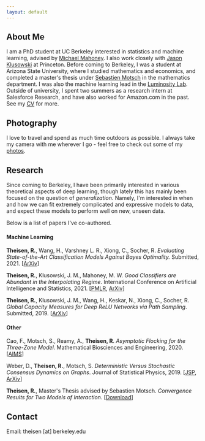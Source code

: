 ```yaml
---
layout: default
---
```


## About Me

I am a PhD student at UC Berkeley interested in statistics and machine learning, advised by [Michael Mahoney](https://www.stat.berkeley.edu/~mmahoney/). I also work closely with [Jason Klusowski](https://jasonklusowski.github.io) at Princeton. Before coming to Berkeley, I was a student at Arizona State University, where I studied mathematics and economics, and completed a master's thesis under [Sebastien Motsch](http://seb-motsch.com/) in the mathematics department. I was also the machine learning lead in the [Luminosity Lab](https://theluminositylab.com). Outside of university, I spent two summers as a research intern at Salesforce Research, and have also worked for Amazon.com in the past. See my [CV](./assets/files/Theisen_AcademicCV.pdf) for more.

## Photography

I love to travel and spend as much time outdoors as possible. I always take my camera with me wherever I go - feel free to check out some of my [photos](https://www.instagram.com/rythei).

## Research
Since coming to Berkeley, I have been primarily interested in various theoretical aspects of deep learning, though lately this has mainly been focused on the question of _generalization_. Namely, I'm interested in when and how we can fit extremely complicated and expressive models to data, and expect these models to perform well on new, unseen data.

Below is a list of papers I've co-authored.

#### Machine Learning

**Theisen, R.**, Wang, H., Varshney L. R., Xiong, C., Socher, R. _Evaluating State-of-the-Art Classification Models Against Bayes Optimality._ Submitted, 2021. [[ArXiv](https://arxiv.org/abs/2106.03357)]

**Theisen, R.**, Klusowski, J. M., Mahoney, M. W. _Good Classifiers are Abundant in the Interpolating Regime_. International Conference on Artificial Intelligence and Statistics, 2021. [[PMLR](http://proceedings.mlr.press/v130/theisen21a.html), [ArXiv](https://arxiv.org/abs/2006.12625)]

**Theisen, R.**, Klusowski, J. M., Wang, H., Keskar, N., Xiong, C., Socher, R. _Global Capacity Measures for Deep ReLU Networks via Path Sampling_. Submitted, 2019. [[ArXiv](https://arxiv.org/abs/1910.10245)]

#### Other

Cao, F., Motsch, S., Reamy, A., **Theisen, R**. _Asymptotic Flocking for the Three-Zone Model._ Mathematical Biosciences and Engineering, 2020. [[AIMS](https://www.aimspress.com/article/10.3934/mbe.2020391)]

Weber, D., **Theisen, R.**, Motsch, S. _Deterministic Versus Stochastic Consensus Dynamics on Graphs_. Journal of Statistical Physics, 2019. [[JSP](https://link.springer.com/article/10.1007/s10955-019-02293-5), [ArXiv](https://arxiv.org/abs/1901.10756)]

**Theisen, R.**, Master's Thesis advised by Sebastien Motsch. _Convergence Results for Two Models of Interaction_. [[Download](./assets/files/masters_thesis.pdf)]





## Contact

Email: theisen [at] berkeley.edu
